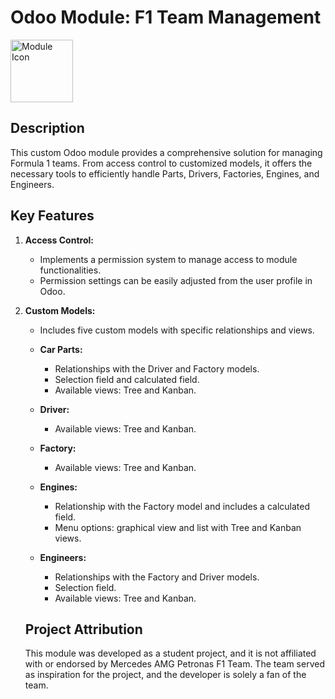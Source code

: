 # Odoo Module: F1 Team Management

<img src="https://i.imgur.com/7ieHHfN.png" alt="Module Icon" width="100">

## Description

This custom Odoo module provides a comprehensive solution for managing Formula 1 teams. From access control to customized models, it offers the necessary tools to efficiently handle Parts, Drivers, Factories, Engines, and Engineers.

## Key Features

1. **Access Control:**
   - Implements a permission system to manage access to module functionalities.
   - Permission settings can be easily adjusted from the user profile in Odoo.

2. **Custom Models:**
   - Includes five custom models with specific relationships and views.

   - **Car Parts:**
      - Relationships with the Driver and Factory models.
      - Selection field and calculated field.
      - Available views: Tree and Kanban.

   - **Driver:**
      - Available views: Tree and Kanban.

   - **Factory:**
      - Available views: Tree and Kanban.

   - **Engines:**
      - Relationship with the Factory model and includes a calculated field.
      - Menu options: graphical view and list with Tree and Kanban views.

   - **Engineers:**
      - Relationships with the Factory and Driver models.
      - Selection field.
      - Available views: Tree and Kanban.

    ## Project Attribution
    This module was developed as a student project, and it is not affiliated with or endorsed by Mercedes AMG Petronas F1 Team. The team served as inspiration for the project, and the developer is solely a fan of     the team.
